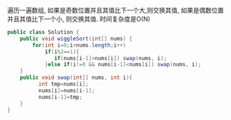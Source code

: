 遍历一遍数组, 如果是奇数位置并且其值比下一个大,则交换其值, 如果是偶数位置并且其值比下一个小, 则交换其值. 时间复杂度是O(N)
```JAVA
public class Solution {
    public void wiggleSort(int[] nums) {
        for(int i=0;i<nums.length;i++)
            if(i%2==1){
               if(nums[i-1]>nums[i]) swap(nums, i);
            }else if(i!=0 && nums[i-1]<nums[i]) swap(nums, i);
    }
    public void swap(int[] nums, int i){
          int tmp=nums[i];
          nums[i]=nums[i-1];
          nums[i-1]=tmp;
    }
}

```
